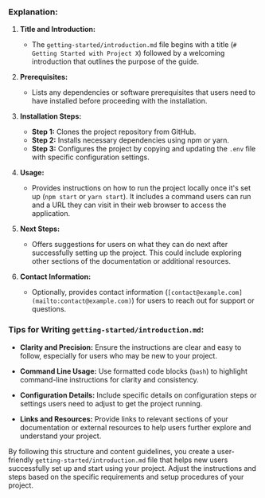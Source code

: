 
### Explanation:

1. **Title and Introduction:**
    - The `getting-started/introduction.md` file begins with a title (`# Getting Started with Project X`) followed by a welcoming introduction that outlines the purpose of the guide.

2. **Prerequisites:**
    - Lists any dependencies or software prerequisites that users need to have installed before proceeding with the installation.

3. **Installation Steps:**
    - **Step 1:** Clones the project repository from GitHub.
    - **Step 2:** Installs necessary dependencies using npm or yarn.
    - **Step 3:** Configures the project by copying and updating the `.env` file with specific configuration settings.

4. **Usage:**
    - Provides instructions on how to run the project locally once it's set up (`npm start` or `yarn start`). It includes a command users can run and a URL they can visit in their web browser to access the application.

5. **Next Steps:**
    - Offers suggestions for users on what they can do next after successfully setting up the project. This could include exploring other sections of the documentation or additional resources.

6. **Contact Information:**
    - Optionally, provides contact information (`[contact@example.com](mailto:contact@example.com)`) for users to reach out for support or questions.

### Tips for Writing `getting-started/introduction.md`:

- **Clarity and Precision:** Ensure the instructions are clear and easy to follow, especially for users who may be new to your project.

- **Command Line Usage:** Use formatted code blocks (`bash`) to highlight command-line instructions for clarity and consistency.

- **Configuration Details:** Include specific details on configuration steps or settings users need to adjust to get the project running.

- **Links and Resources:** Provide links to relevant sections of your documentation or external resources to help users further explore and understand your project.

By following this structure and content guidelines, you create a user-friendly `getting-started/introduction.md` file that helps new users successfully set up and start using your project. Adjust the instructions and steps based on the specific requirements and setup procedures of your project.
